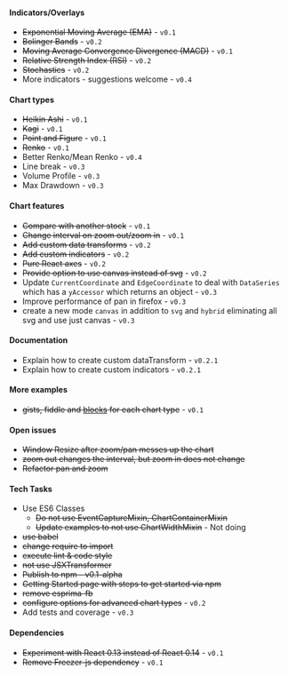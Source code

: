 

#### Indicators/Overlays

- ~~Exponential Moving Average (EMA)~~ - `v0.1`
- ~~Bolinger Bands~~ - `v0.2`
- ~~Moving Average Convergence Divergence (MACD)~~ - `v0.1`
- ~~Relative Strength Index (RSI)~~ - `v0.2`
- ~~Stochastics~~ - `v0.2`
- More indicators - suggestions welcome - `v0.4`

#### Chart types

- ~~Heikin Ashi~~ - `v0.1`
- ~~Kagi~~ - `v0.1`
- ~~Point and Figure~~ - `v0.1`
- ~~Renko~~ - `v0.1`
- Better Renko/Mean Renko - `v0.4`
- Line break - `v0.3`
- Volume Profile - `v0.3`
- Max Drawdown - `v0.3`

#### Chart features

- ~~Compare with another stock~~ - `v0.1`
- ~~Change interval on zoom out/zoom in~~ - `v0.1`
- ~~Add custom data transforms~~ - `v0.2`
- ~~Add custom indicators~~ - `v0.2`
- ~~Pure React axes~~ - `v0.2`
- ~~Provide option to use canvas instead of svg~~ - `v0.2`
- Update `CurrentCoordinate` and `EdgeCoordinate` to deal with `DataSeries` which has a `yAccessor` which returns an object - `v0.3`
- Improve performance of pan in firefox - `v0.3`
- create a new mode `canvas` in addition to `svg` and `hybrid` eliminating all svg and use just canvas - `v0.3`

#### Documentation

- Explain how to create custom dataTransform - `v0.2.1`
- Explain how to create custom indicators - `v0.2.1`

#### More examples

- ~~gists, fiddle and [blocks](http://bl.ocks.org/) for each chart type~~ - `v0.1`

#### Open issues

- ~~Window Resize after zoom/pan messes up the chart~~
- ~~zoom out changes the interval, but zoom in does not change~~
- ~~Refactor pan and zoom~~

#### Tech Tasks

- Use ES6 Classes
    - ~~Do not use EventCaptureMixin, ChartContainerMixin~~
    - ~~Update examples to not use ChartWidthMixin~~ - Not doing
- ~~use babel~~
- ~~change require to import~~
- ~~execute lint & code style~~
- ~~not use JSXTransformer~~
- ~~Publish to npm - v0.1-alpha~~
- ~~Getting Started page with steps to get started via npm~~
- ~~remove esprima-fb~~
- ~~configure options for advanced chart types~~ - `v0.2`
- Add tests and coverage - `v0.3`

#### Dependencies
- ~~Experiment with React 0.13 instead of React 0.14~~ - `v0.1`
- ~~Remove Freezer-js dependency~~ - `v0.1`